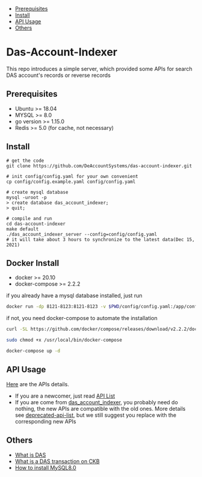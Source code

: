  * [Prerequisites](#prerequisites)
 * [Install](#install)
 * [API Usage](#usage)
 * [Others](#others)
    

# Das-Account-Indexer
This repo introduces a simple server, which provided some APIs for search DAS account's records or reverse records
## Prerequisites
* Ubuntu >= 18.04
* MYSQL >= 8.0
* go version >= 1.15.0 
* Redis >= 5.0 (for cache, not necessary)

## Install

```shell
# get the code
git clone https://github.com/DeAccountSystems/das-account-indexer.git

# init config/config.yaml for your own convenient
cp config/config.example.yaml config/config.yaml

# create mysql database
mysql -uroot -p
> create database das_account_indexer;
> quit;

# compile and run
cd das-account-indexer
make default
./das_account_indexer_server --config=config/config.yaml
# it will take about 3 hours to synchronize to the latest data(Dec 15, 2021)
```

## Docker Install
* docker >= 20.10
* docker-compose >= 2.2.2

if you already have a mysql database installed, just run
```bash
docker run -dp 8121-8123:8121-8123 -v $PWD/config/config.yaml:/app/config/config.yaml --name das-indexer-server slagga/das-indexer
```

if not, you need docker-compose to automate the installation
```bash
curl -SL https://github.com/docker/compose/releases/download/v2.2.2/docker-compose-linux-x86_64 -o /usr/local/bin/docker-compose

sudo chmod +x /usr/local/bin/docker-compose

docker-compose up -d
```

## API Usage
[Here](https://github.com/DeAccountSystems/das-account-indexer/blob/main/API.md) are the APIs details.

* If you are a newcomer, just read [API List](https://github.com/DeAccountSystems/das-account-indexer/blob/main/API.md) 
* If you are come from [das_account_indexer](https://github.com/DeAccountSystems/das_account_indexer), you probably need do nothing, the new APIs are compatible with the old ones. More details see [deprecated-api-list](https://github.com/DeAccountSystems/das-account-indexer/blob/main/API.md#deprecated-api-list), but we still suggest you replace with the corresponding new APIs




## Others
* [What is DAS](https://github.com/DeAccountSystems/das-contracts/blob/master/docs/en/Overview-of-DAS.md)
* [What is a DAS transaction on CKB](https://github.com/DeAccountSystems/das-contracts/blob/master/docs/en/Data-Structure-and-Protocol/Transaction-Structure.md)
* [How to install MySQL8.0](https://github.com/DeAccountSystems/das-database/wiki/How-To-Install-MySQL-8.0)
